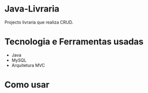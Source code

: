# Java-Livraria
Projecto livraria que realiza CRUD.

# Tecnologia e Ferramentas usadas
 * Java
 * MySQL
 * Arquitetura MVC
 
 # Como usar
 
